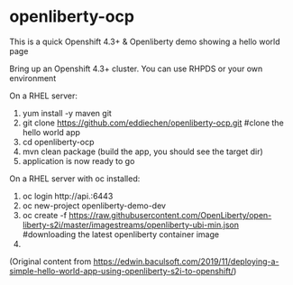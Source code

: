 # openliberty-ocp

This is a quick Openshift 4.3+ & Openliberty demo showing a hello world page

Bring up an Openshift 4.3+ cluster. You can use RHPDS or your own environment

On a RHEL server:
  1. yum install -y maven git
  2. git clone https://github.com/eddiechen/openliberty-ocp.git #clone the hello world app
  3. cd openliberty-ocp
  4. mvn clean package (build the app, you should see the target dir)
  5. application is now ready to go
 
 On a RHEL server with oc installed:
  1. oc login http://api.<clustername>:6443
  2. oc new-project openliberty-demo-dev
  3. oc create -f https://raw.githubusercontent.com/OpenLiberty/open-liberty-s2i/master/imagestreams/openliberty-ubi-min.json 
          #downloading the latest openliberty container image
  4. 


(Original content from https://edwin.baculsoft.com/2019/11/deploying-a-simple-hello-world-app-using-openliberty-s2i-to-openshift/)
